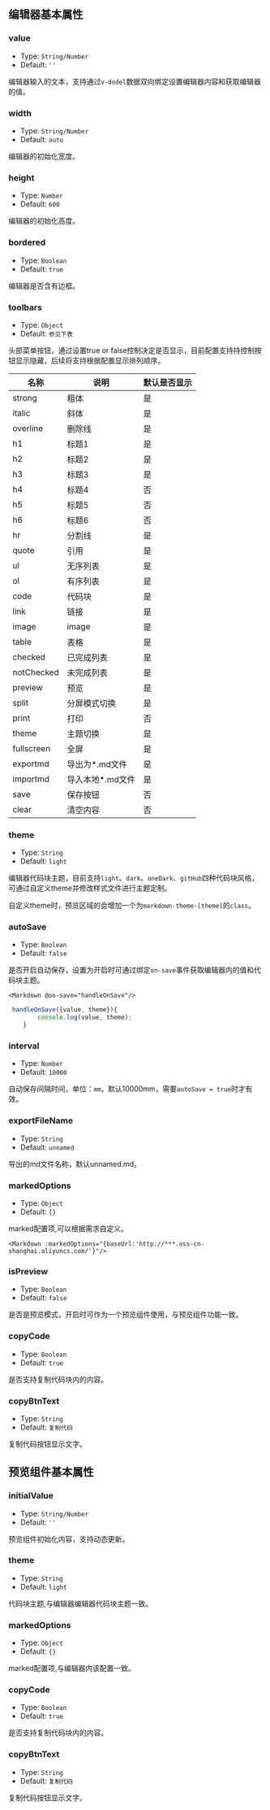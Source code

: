 ## 编辑器基本属性
### value
- Type: `String/Number`
- Default: `''`

编辑器输入的文本，支持通过`v-dodel`数据双向绑定设置编辑器内容和获取编辑器的值。

### width
- Type: `String/Number`
- Default: `auto`

编辑器的初始化宽度。

### height
- Type: `Number`
- Default: `600`

编辑器的初始化高度。

### bordered
- Type: `Boolean`
- Default: `true`

编辑器是否含有边框。

### toolbars
- Type: `Object`
- Default: `参见下表`

头部菜单按钮，通过设置true or false控制决定是否显示，目前配置支持持控制按钮显示隐藏，后续将支持根据配置显示排列顺序。

名称 | 说明 | 默认是否显示
---|---|---
strong|粗体|是
italic|斜体|是
overline |删除线|是
h1 |标题1|是
h2 |标题2|是
h3 |标题3|是
h4|标题4|否
h5 |标题5|否
h6 |标题6|否
hr |分割线|是
quote|引用|是
ul |无序列表|是
ol|有序列表|是
code |代码块|是
link |链接|是
image|image|是
table |表格|是
checked|已完成列表|是
notChecked |未完成列表|是
preview|预览|是
split|分屏模式切换|是
print |打印|否
theme|主题切换|是
fullscreen |全屏|是
exportmd|导出为*.md文件|是
importmd|导入本地*.md文件|是
save|保存按钮|否
clear|清空内容|否


### theme
- Type: `String`
- Default: `light`

编辑器代码块主题，目前支持`light`、`dark`、`oneDark`、`gitHub`四种代码块风格，可通过自定义theme并修改样式文件进行主题定制。

自定义theme时，预览区域的会增加一个为`markdown-theme-[theme]`的`class`。


### autoSave
- Type: `Boolean`
- Default: `false`

是否开启自动保存，设置为开启时可通过绑定`on-save`事件获取编辑器内的值和代码块主题。
```vue
<Markdown @on-save="handleOnSave"/>
```
```js
 handleOnSave({value, theme}){
        console.log(value, theme);
    }
```
### interval
- Type: `Number`
- Default: `10000`

自动保存间隔时间，单位：`mm`，默认10000mm，需要`autoSave = true`时才有效。

### exportFileName
- Type: `String`
- Default: `unnamed`

导出的md文件名称，默认unnamed.md。

### markedOptions
- Type: `Object`
- Default: `{}`

marked配置项,可以根据需求自定义。

```vue
<Markdown :markedOptions="{baseUrl:'http://***.oss-cn-shanghai.aliyuncs.com/'}"/>
```
### isPreview
- Type: `Boolean`
- Default: `false`

是否是预览模式，开启时可作为一个预览组件使用，与预览组件功能一致。

### copyCode
- Type: `Boolean`
- Default: `true`

是否支持复制代码块内的内容。

### copyBtnText
- Type: `String`
- Default: `复制代码`

复制代码按钮显示文字。


## 预览组件基本属性
### initialValue
- Type: `String/Number`
- Default: `''`

预览组件初始化内容，支持动态更新。

### theme
- Type: `String`
- Default: `light`

代码块主题,与编辑器编辑器代码块主题一致。

### markedOptions
- Type: `Object`
- Default: `{}`

marked配置项,与编辑器内该配置一致。

### copyCode
- Type: `Boolean`
- Default: `true`

是否支持复制代码块内的内容。


### copyBtnText
- Type: `String`
- Default: `复制代码`

复制代码按钮显示文字。
